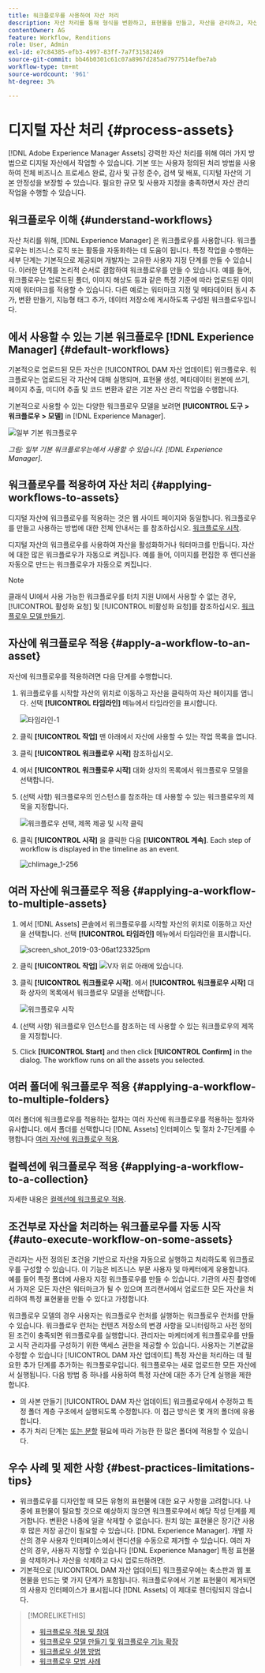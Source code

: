 ```yaml
---
title: 워크플로우를 사용하여 자산 처리
description: 자산 처리를 통해 형식을 변환하고, 표현물을 만들고, 자산을 관리하고, 자산을 확인하고, 워크플로우를 실행합니다.
contentOwner: AG
feature: Workflow, Renditions
role: User, Admin
exl-id: e7c84385-efb3-4997-83ff-7a7f31582469
source-git-commit: bb46b0301c61c07a8967d285ad7977514efbe7ab
workflow-type: tm+mt
source-wordcount: '961'
ht-degree: 3%

---
```


# 디지털 자산 처리 {#process-assets}

[!DNL Adobe Experience Manager Assets] 강력한 자산 처리를 위해 여러 가지 방법으로 디지털 자산에서 작업할 수 있습니다. 기본 또는 사용자 정의된 처리 방법을 사용하여 전체 비즈니스 프로세스 완료, 감사 및 규정 준수, 검색 및 배포, 디지털 자산의 기본 안정성을 보장할 수 있습니다. 필요한 규모 및 사용자 지정을 충족하면서 자산 관리 작업을 수행할 수 있습니다.

## 워크플로우 이해 {#understand-workflows}

자산 처리를 위해, [!DNL Experience Manager] 은 워크플로우를 사용합니다. 워크플로우는 비즈니스 로직 또는 활동을 자동화하는 데 도움이 됩니다. 특정 작업을 수행하는 세부 단계는 기본적으로 제공되며 개발자는 고유한 사용자 지정 단계를 만들 수 있습니다. 이러한 단계를 논리적 순서로 결합하여 워크플로우를 만들 수 있습니다. 예를 들어, 워크플로우는 업로드된 폴더, 이미지 해상도 등과 같은 특정 기준에 따라 업로드된 이미지에 워터마크를 적용할 수 있습니다. 다른 예로는 워터마크 지정 및 메타데이터 동시 추가, 변환 만들기, 지능형 태그 추가, 데이터 저장소에 게시하도록 구성된 워크플로우입니다.

## 에서 사용할 수 있는 기본 워크플로우 [!DNL Experience Manager] {#default-workflows}

기본적으로 업로드된 모든 자산은 [!UICONTROL DAM 자산 업데이트] 워크플로우. 워크플로우는 업로드된 각 자산에 대해 실행되며, 표현물 생성, 메타데이터 원본에 쓰기, 페이지 추출, 미디어 추출 및 코드 변환과 같은 기본 자산 관리 작업을 수행합니다.

기본적으로 사용할 수 있는 다양한 워크플로우 모델을 보려면 **[!UICONTROL 도구 > 워크플로우 > 모델]** in [!DNL Experience Manager].

![일부 기본 워크플로우](assets/aem-default-workflows.png)

*그림: 일부 기본 워크플로우는에서 사용할 수 있습니다. [!DNL Experience Manager].*

## 워크플로우를 적용하여 자산 처리 {#applying-workflows-to-assets}

디지털 자산에 워크플로우를 적용하는 것은 웹 사이트 페이지와 동일합니다. 워크플로우를 만들고 사용하는 방법에 대한 전체 안내서는 를 참조하십시오. [워크플로우 시작](/help/sites-authoring/workflows-participating.md).

디지털 자산의 워크플로우를 사용하여 자산을 활성화하거나 워터마크를 만듭니다. 자산에 대한 많은 워크플로우가 자동으로 켜집니다. 예를 들어, 이미지를 편집한 후 렌디션을 자동으로 만드는 워크플로우가 자동으로 켜집니다.

>[!NOTE]
>
>클래식 UI에서 사용 가능한 워크플로우를 터치 지원 UI에서 사용할 수 없는 경우, [!UICONTROL 활성화 요청] 및 [!UICONTROL 비활성화 요청]를 참조하십시오. [워크플로우 모델 만들기](/help/sites-developing/workflows-models.md#classic2touchui).

## 자산에 워크플로우 적용 {#apply-a-workflow-to-an-asset}

<!-- 
TBD: Add animated GIF for these steps instead of all these screenshots.
-->
자산에 워크플로우를 적용하려면 다음 단계를 수행합니다.

1. 워크플로우를 시작할 자산의 위치로 이동하고 자산을 클릭하여 자산 페이지를 엽니다. 선택 **[!UICONTROL 타임라인]** 메뉴에서 타임라인을 표시합니다.

   ![타임라인-1](assets/timeline.png)

1. 클릭 **[!UICONTROL 작업]** 맨 아래에서 자산에 사용할 수 있는 작업 목록을 엽니다.

1. 클릭 **[!UICONTROL 워크플로우 시작]** 참조하십시오.

1. 에서 **[!UICONTROL 워크플로우 시작]** 대화 상자의 목록에서 워크플로우 모델을 선택합니다.

1. (선택 사항) 워크플로우의 인스턴스를 참조하는 데 사용할 수 있는 워크플로우의 제목을 지정합니다.

   ![워크플로우 선택, 제목 제공 및 시작 클릭](assets/start-workflow.png)

1. 클릭 **[!UICONTROL 시작]** 을 클릭한 다음 **[!UICONTROL 계속]**. Each step of workflow is displayed in the timeline as an event.

   ![chlimage_1-256](assets/chlimage_1-52.png)

## 여러 자산에 워크플로우 적용 {#applying-a-workflow-to-multiple-assets}

1. 에서 [!DNL Assets] 콘솔에서 워크플로우를 시작할 자산의 위치로 이동하고 자산을 선택합니다. 선택 **[!UICONTROL 타임라인]** 메뉴에서 타임라인을 표시합니다.

   ![screen_shot_2019-03-06at123325pm](assets/chlimage_1-136.png)

1. 클릭 **[!UICONTROL 작업]** ![V자 위로](assets/do-not-localize/chevron-up-icon.png) 아래에 있습니다.
1. 클릭 **[!UICONTROL 워크플로우 시작]**. 에서 **[!UICONTROL 워크플로우 시작]** 대화 상자의 목록에서 워크플로우 모델을 선택합니다.

   ![워크플로우 시작](assets/start-workflow.png)

1. (선택 사항) 워크플로우 인스턴스를 참조하는 데 사용할 수 있는 워크플로우의 제목을 지정합니다.
1. Click **[!UICONTROL Start]** and then click **[!UICONTROL Confirm]** in the dialog. The workflow runs on all the assets you selected.

## 여러 폴더에 워크플로우 적용 {#applying-a-workflow-to-multiple-folders}

여러 폴더에 워크플로우를 적용하는 절차는 여러 자산에 워크플로우를 적용하는 절차와 유사합니다. 에서 폴더를 선택합니다 [!DNL Assets] 인터페이스 및 절차 2-7단계를 수행합니다 [여러 자산에 워크플로우 적용](/help/assets/assets-workflow.md#applying-a-workflow-to-multiple-assets).

## 컬렉션에 워크플로우 적용 {#applying-a-workflow-to-a-collection}

자세한 내용은 [컬렉션에 워크플로우 적용](/help/assets/manage-collections.md#running-a-workflow-on-a-collection).

## 조건부로 자산을 처리하는 워크플로우를 자동 시작 {#auto-execute-workflow-on-some-assets}

관리자는 사전 정의된 조건을 기반으로 자산을 자동으로 실행하고 처리하도록 워크플로우를 구성할 수 있습니다. 이 기능은 비즈니스 부문 사용자 및 마케터에게 유용합니다. 예를 들어 특정 폴더에 사용자 지정 워크플로우를 만들 수 있습니다. 기관의 사진 촬영에서 가져온 모든 자산은 워터마크가 될 수 있으며 프리랜서에서 업로드한 모든 자산을 처리하여 특정 표현물을 만들 수 있다고 가정합니다.

워크플로우 모델의 경우 사용자는 워크플로우 런처를 실행하는 워크플로우 런처를 만들 수 있습니다. 워크플로우 런처는 컨텐츠 저장소의 변경 사항을 모니터링하고 사전 정의된 조건이 충족되면 워크플로우를 실행합니다. 관리자는 마케터에게 워크플로우를 만들고 시작 관리자를 구성하기 위한 액세스 권한을 제공할 수 있습니다. 사용자는 기본값을 수정할 수 있습니다 [!UICONTROL DAM 자산 업데이트] 특정 자산을 처리하는 데 필요한 추가 단계를 추가하는 워크플로우입니다. 워크플로우는 새로 업로드한 모든 자산에서 실행됩니다. 다음 방법 중 하나를 사용하여 특정 자산에 대한 추가 단계 실행을 제한합니다.

* 의 사본 만들기 [!UICONTROL DAM 자산 업데이트] 워크플로우에서 수정하고 특정 폴더 계층 구조에서 실행되도록 수정합니다. 이 접근 방식은 몇 개의 폴더에 유용합니다.
* 추가 처리 단계는 [또는 분할](/help/sites-developing/workflows-step-ref.md#or-split) 필요에 따라 가능한 한 많은 폴더에 적용할 수 있습니다.

## 우수 사례 및 제한 사항 {#best-practices-limitations-tips}

* 워크플로우를 디자인할 때 모든 유형의 표현물에 대한 요구 사항을 고려합니다. 나중에 표현물이 필요할 것으로 예상하지 않으면 워크플로우에서 해당 작성 단계를 제거합니다. 변환은 나중에 일괄 삭제할 수 없습니다. 원치 않는 표현물은 장기간 사용 후 많은 저장 공간이 필요할 수 있습니다. [!DNL Experience Manager]. 개별 자산의 경우 사용자 인터페이스에서 렌디션을 수동으로 제거할 수 있습니다. 여러 자산의 경우, 사용자 지정할 수 있습니다 [!DNL Experience Manager] 특정 표현물을 삭제하거나 자산을 삭제하고 다시 업로드하려면.
* 기본적으로 [!UICONTROL DAM 자산 업데이트] 워크플로우에는 축소판과 웹 표현물을 만드는 몇 가지 단계가 포함됩니다. 워크플로우에서 기본 표현물이 제거되면 의 사용자 인터페이스가 표시됩니다 [!DNL Assets] 이 제대로 렌더링되지 않습니다.

>[!MORELIKETHIS]
>
>* [워크플로우 적용 및 참여](/help/sites-authoring/workflows.md)
>* [워크플로우 모델 만들기 및 워크플로우 기능 확장](/help/sites-developing/workflows.md)
>* [워크플로우 실행 방법](/help/sites-administering/workflows-starting.md)
>* [워크플로우 모범 사례](/help/sites-developing/workflows-best-practices.md)

